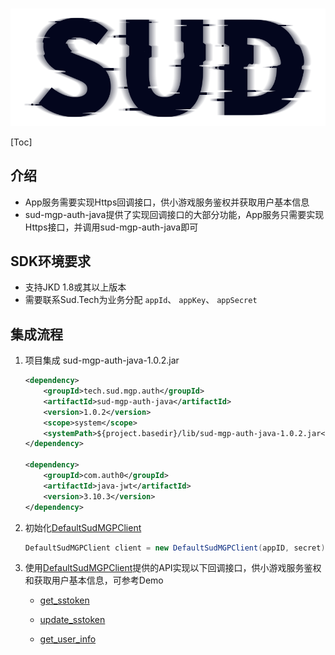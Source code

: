 #

![SUD](../Resource/logo.png)

[Toc]

## 介绍

- App服务需要实现Https回调接口，供小游戏服务鉴权并获取用户基本信息
- sud-mgp-auth-java提供了实现回调接口的大部分功能，App服务只需要实现Https接口，并调用sud-mgp-auth-java即可

## SDK环境要求

- 支持JKD 1.8或其以上版本
- 需要联系Sud.Tech为业务分配 `appId`、 `appKey`、 `appSecret`

## 集成流程

1. 项目集成 sud-mgp-auth-java-1.0.2.jar

    ```xml
    <dependency>
        <groupId>tech.sud.mgp.auth</groupId>
        <artifactId>sud-mgp-auth-java</artifactId>
        <version>1.0.2</version>
        <scope>system</scope>
        <systemPath>${project.basedir}/lib/sud-mgp-auth-java-1.0.2.jar</systemPath>
    </dependency>

    <dependency>
        <groupId>com.auth0</groupId>
        <artifactId>java-jwt</artifactId>
        <version>3.10.3</version>
    </dependency>
    ```

2. 初始化[DefaultSudMGPClient](./API/DefaultSudMGPClient.md)

    ```java
    DefaultSudMGPClient client = new DefaultSudMGPClient(appID, secret);
    ```

3. 使用[DefaultSudMGPClient](./API/DefaultSudMGPClient.md)提供的API实现以下回调接口，供小游戏服务鉴权和获取用户基本信息，可参考Demo

    - [get_sstoken](./HttpsCallback/get_sstoken.md)

    - [update_sstoken](./HttpsCallback/update_sstoken.md)

    - [get_user_info](./HttpsCallback/get_user_info.md)
